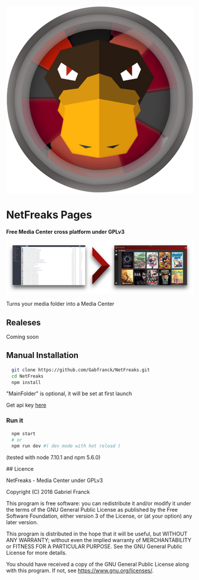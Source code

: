 <p style="width:100%; text-align: center">

![Feature](./logo_icon.png)

# NetFreaks Pages

#### Free Media Center cross platform under GPLv3

![Feature](./concept.png)

 Turns your media folder into a Media Center
</p>

## Realeses

Coming soon

## Manual Installation

  ```bash
    git clone https://github.com/Gabfranck/NetFreaks.git
    cd NetFreaks
    npm install
  ```

  "MainFolder" is optional, it will be set at first launch

  Get api key [here](http://www.omdbapi.com/)

###  Run it

  ```bash
    npm start
    # or
    npm run dev #( dev mode with hot reload )
  ```

  (tested with node 7.10.1 and npm 5.6.0)

## Licence

NetFreaks - Media Center under GPLv3

Copyright (C) 2018  Gabriel Franck

This program is free software: you can redistribute it and/or modify
it under the terms of the GNU General Public License as published by
the Free Software Foundation, either version 3 of the License, or
(at your option) any later version.

This program is distributed in the hope that it will be useful,
but WITHOUT ANY WARRANTY; without even the implied warranty of
MERCHANTABILITY or FITNESS FOR A PARTICULAR PURPOSE.  See the
GNU General Public License for more details.

You should have received a copy of the GNU General Public License
along with this program.  If not, see <https://www.gnu.org/licenses/>.
